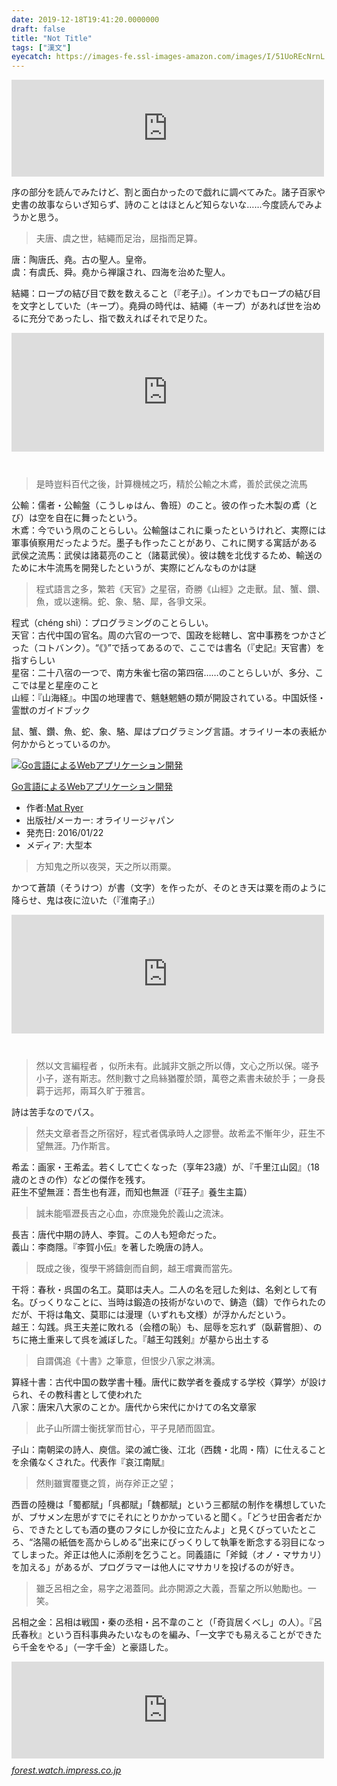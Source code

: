 ```yaml
---
date: 2019-12-18T19:41:20.0000000
draft: false
title: "Not Title"
tags: ["漢文"]
eyecatch: https://images-fe.ssl-images-amazon.com/images/I/51UoREcNrnL._SL160_.jpg
---
```

<p><iframe src="https://hatenablog-parts.com/embed?url=https%3A%2F%2Ft.co%2FlI97s30cPz" title="LingDong-/wenyan-lang" class="embed-card embed-webcard" scrolling="no" frameborder="0" style="display: block; width: 100%; height: 155px; max-width: 500px; margin: 10px 0px;"></iframe></p><p>序の部分を読んでみたけど、割と面白かったので戯れに調べてみた。諸子百家や史書の故事ならいざ知らず、詩のことはほとんど知らないな……今度読んでみようかと思う。</p>

<blockquote>
<p>夫唐、虞之世，結繩而足治，屈指而足算。</p>

</blockquote>
<p>唐：陶唐氏、堯。古の聖人。皇帝。<br />
虞：有虞氏、舜。堯から禅譲され、四海を治めた聖人。</p><p>結繩：ロープの結び目で数を数えること（『老子』）。インカでもロープの結び目を文字としていた（キープ）。堯舜の時代は、結繩（キープ）があれば世を治めるに充分であったし、指で数えればそれで足りた。</p><p><iframe src="https://hatenablog-parts.com/embed?url=https%3A%2F%2Fblog.daruyanagi.jp%2Fentry%2F2012%2F06%2F19%2F052908" title="第八十章 小國寡民 - だるろぐ" class="embed-card embed-blogcard" scrolling="no" frameborder="0" style="display: block; width: 100%; height: 190px; max-width: 500px; margin: 10px 0px;"></iframe><br />
</p>

<blockquote>
<p>是時豈料百代之後，計算機械之巧，精於公輸之木鳶，善於武侯之流馬</p>

</blockquote>
<p>公輸：儒者・公輸盤（こうしゅはん、魯班）のこと。彼の作った木製の鳶（とび）は空を自在に舞ったという。<br />
木鳶：今でいう凧のことらしい。公輸盤はこれに乗ったというけれど、実際には軍事偵察用だったようだ。墨子も作ったことがあり、これに関する寓話がある<br />
武侯之流馬：武侯は諸葛亮のこと（諸葛武侯）。彼は魏を北伐するため、輸送のために木牛流馬を開発したというが、実際にどんなものかは謎</p>

<blockquote>
<p>程式語言之多，繁若《天官》之星宿，奇勝《山經》之走獸。鼠、蟹、鑽、魚，或以速稱。蛇、象、駱、犀，各爭文采。</p>

</blockquote>
<p>程式（chéng shì）：プログラミングのことらしい。<br />
天官：古代中国の官名。周の六官の一つで、国政を総轄し、宮中事務をつかさどった（コトバンク）。“《》”で括ってあるので、ここでは書名（『史記』天官書）を指すらしい<br />
星宿：二十八宿の一つで、南方朱雀七宿の第四宿……のことらしいが、多分、ここでは星と星座のこと<br />
山經：『山海経』。中国の地理書で、魑魅魍魎の類が開設されている。中国妖怪・霊獣のガイドブック</p><p>鼠、蟹、鑽、魚、蛇、象、駱、犀はプログラミング言語。オライリー本の表紙か何かからとっているのか。</p><p><div class="hatena-asin-detail"><a href="https://www.amazon.co.jp/exec/obidos/ASIN/4873117526/bestylesnet-22/"><img src="https://images-fe.ssl-images-amazon.com/images/I/51UoREcNrnL._SL160_.jpg" class="hatena-asin-detail-image" alt="Go言語によるWebアプリケーション開発" title="Go言語によるWebアプリケーション開発"></a><div class="hatena-asin-detail-info"><p class="hatena-asin-detail-title"><a href="https://www.amazon.co.jp/exec/obidos/ASIN/4873117526/bestylesnet-22/">Go言語によるWebアプリケーション開発</a></p><ul><li><span class="hatena-asin-detail-label">作者:</span><a href="http://d.hatena.ne.jp/keyword/Mat%20Ryer" class="keyword">Mat Ryer</a></li><li><span class="hatena-asin-detail-label">出版社/メーカー:</span> オライリージャパン</li><li><span class="hatena-asin-detail-label">発売日:</span> 2016/01/22</li><li><span class="hatena-asin-detail-label">メディア:</span> 大型本</li></ul></div><div class="hatena-asin-detail-foot"></div></div></p>

<blockquote>
<p>方知鬼之所以夜哭，天之所以雨粟。</p>

</blockquote>
<p>かつて蒼頡（そうけつ）が書（文字）を作ったが、そのとき天は粟を雨のように降らせ、鬼は夜に泣いた（『淮南子』）</p><p><iframe src="https://hatenablog-parts.com/embed?url=https%3A%2F%2Fblog.daruyanagi.jp%2Fentry%2F2014%2F04%2F30%2F202217" title="天雨粟，鬼夜哭。 - だるろぐ" class="embed-card embed-blogcard" scrolling="no" frameborder="0" style="display: block; width: 100%; height: 190px; max-width: 500px; margin: 10px 0px;"></iframe><br />
</p>

<blockquote>
<p>然以文言編程者 ，似所未有。此誠非文脈之所以傳，文心之所以保。嗟予小子，遂有斯志。然則數寸之烏絲猶覆於頭，萬卷之素書未破於手；一身長羁于远邦，兩耳久旷于雅言。</p>

</blockquote>
<p>詩は苦手なのでパス。</p>

<blockquote>
<p>然夫文章者吾之所宿好，程式者偶承時人之謬譽。故希孟不慚年少，莊生不望無涯。乃作斯言。</p>

</blockquote>
<p>希孟：画家・王希孟。若くして亡くなった（享年23歳）が、『千里江山図』（18歳のときの作）などの傑作を残す。<br />
莊生不望無涯：吾生也有涯，而知也無涯（『荘子』養生主篇）</p>

<blockquote>
<p>誠未能嘔瀝長吉之心血，亦庶幾免於義山之流沫。</p>

</blockquote>
<p>長吉：唐代中期の詩人、李賀。この人も短命だった。<br />
義山：李商隱。『李賀小伝』を著した晩唐の詩人。</p>

<blockquote>
<p>既成之後，復學干將鑄劍而自飼，越王嚐糞而當先。</p>

</blockquote>
<p>干将：春秋・呉国の名工。莫耶は夫人。二人の名を冠した剣は、名剣として有名。びっくりなことに、当時は鍛造の技術がないので、鋳造（鑄）で作られたのだが、干将は亀文、莫耶には漫理（いずれも文様）が浮かんだという。<br />
越王：勾践。呉王夫差に敗れる（会稽の恥）も、屈辱を忘れず（臥薪嘗胆）、のちに捲土重来して呉を滅ぼした。『越王勾践剣』が墓から出土する</p>

<blockquote>
<p>自謂偶追《十書》之筆意，但恨少八家之淋漓。</p>

</blockquote>
<p>算経十書：古代中国の数学書十種。唐代に数学者を養成する学校〈算学〉が設けられ、その教科書として使われた<br />
八家：唐宋八大家のことか。唐代から宋代にかけての名文章家</p>

<blockquote>
<p>此子山所謂士衡抚掌而甘心，平子見陋而固宜。</p>

</blockquote>
<p>子山：南朝梁の詩人、庾信。梁の滅亡後、江北（西魏・北周・隋）に仕えることを余儀なくされた。代表作『哀江南賦』</p>

<blockquote>
<p>然則雖實覆甕之質，尚存斧正之望；</p>

</blockquote>
<p>西晋の陸機は「蜀都賦」「呉都賦」「魏都賦」という三都賦の制作を構想していたが、ブサメン左思がすでにそれにとりかかっていると聞く。「どうせ田舎者だから、できたとしても酒の甕のフタにしか役に立たんよ」と見くびっていたところ、“洛陽の紙価を高からしめる”出来にびっくりして執筆を断念する羽目になってしまった。斧正は他人に添削を乞うこと。同義語に「斧鉞（オノ・マサカリ）を加える」があるが、プログラマーは他人にマサカリを投げるのが好き。</p>

<blockquote>
<p>雖乏呂相之金，易字之渴蓋同。此亦開源之大義，吾輩之所以勉勵也。一笑。</p>

</blockquote>
<p>呂相之金：呂相は戦国・秦の丞相・呂不韋のこと（「奇貨居くべし」の人）。『呂氏春秋』という百科事典みたいなものを編み、「一文字でも易えることができたら千金をやる」（一字千金）と豪語した。</p><p><iframe src="https://hatenablog-parts.com/embed?url=https%3A%2F%2Fforest.watch.impress.co.jp%2Fdocs%2Fserial%2Fyajiuma%2F1225211.html" title="漢文風のプログラミング言語「文言（wenyan-lang）」がめっちゃエモいと話題に／“吾有一數。曰三。名之曰「甲」”で“int 甲 = 3;”【やじうまの杜】" class="embed-card embed-webcard" scrolling="no" frameborder="0" style="display: block; width: 100%; height: 155px; max-width: 500px; margin: 10px 0px;"></iframe><cite class="hatena-citation"><a href="https://forest.watch.impress.co.jp/docs/serial/yajiuma/1225211.html">forest.watch.impress.co.jp</a></cite></p>
